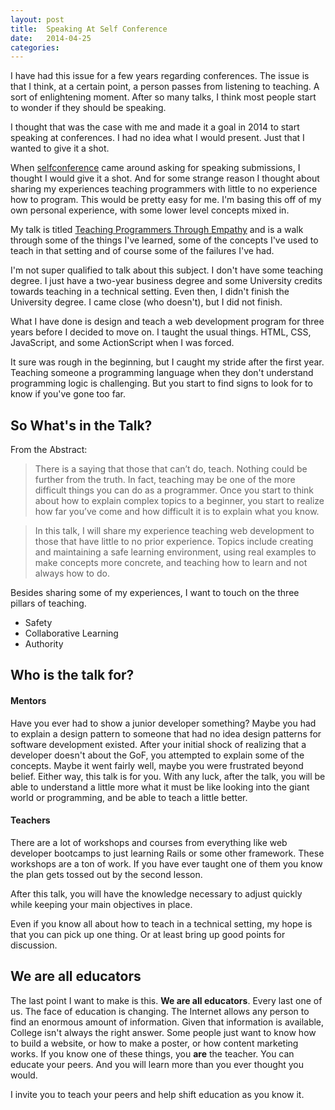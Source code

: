 ```yaml
---
layout: post
title:  Speaking At Self Conference
date:   2014-04-25
categories:
---
```


I have had this issue for a few years regarding conferences. The issue is that I
think, at a certain point, a person passes from listening to teaching. A sort of
enlightening moment. After so many talks, I think most people start to wonder if they should be speaking.

I thought that was the case with me and made it a goal in 2014 to start speaking at conferences. I had no idea what I would present. Just that I wanted to give it a shot.

When [selfconference](http://selfconference.org/) came around asking for speaking submissions, I thought I would give it a shot. And for some strange reason I thought about sharing my experiences teaching programmers with little to no experience how to program. This would be pretty easy for me. I'm basing this off of my own personal experience, with some lower level concepts mixed in.

My talk is titled [Teaching Programmers Through
Empathy](http://selfconference.org/speakers#Scott-Radcliff) and is a walk through some of the things I've learned, some of the concepts I've used to teach in that setting and of course some of the failures I've had.

I'm not super qualified to talk about this subject. I don't have some teaching degree. I just have a two-year business degree and some University credits towards teaching in a technical setting. Even then, I didn't finish the University degree. I came close (who doesn't), but I did not finish.

What I have done is design and teach a web development program for three years before I decided to move on. I taught the usual things. HTML, CSS, JavaScript, and some ActionScript when I was forced.

It sure was rough in the beginning, but I caught my stride after the first year. Teaching someone a programming language when they don't understand programming logic is challenging. But you start to find signs to look for to know if you've gone too far.

## So What's in the Talk?
From the Abstract:
> There is a saying that those that can’t do, teach. Nothing could be further
> from the truth. In fact, teaching may be one of the more difficult things
> you can do as a programmer. Once you start to think about how to explain
> complex topics to a beginner, you start to realize how far you’ve come and
> how difficult it is to explain what you know.

> In this talk, I will share my experience teaching web development to those
> that have little to no prior experience. Topics include creating and
> maintaining a safe learning environment, using real examples to make
> concepts more concrete, and teaching how to learn and not always how to do.

Besides sharing some of my experiences, I want to touch on the three pillars of teaching.

* Safety
* Collaborative Learning
* Authority

## Who is the talk for?

#### Mentors

Have you ever had to show a junior developer something? Maybe you had to explain a design pattern to someone that had no idea design patterns for software development existed. After your initial shock of realizing that a developer doesn't about the GoF, you attempted to explain some of the concepts. Maybe it went fairly well, maybe you were frustrated beyond belief. Either way, this talk is for you. With any luck, after the talk, you will be able to understand a little more what it must be like looking into the giant world or programming,
and be able to teach a little better.


#### Teachers

There are a lot of workshops and courses from everything like web developer bootcamps to just learning Rails or some other framework. These workshops are a ton of work. If you have ever taught one of them you know the plan gets tossed out by the second lesson.

After this talk, you will have the knowledge necessary to adjust quickly while keeping your main objectives in place.

Even if you know all about how to teach in a technical setting, my hope is that you can pick up one thing. Or at least bring up good points for discussion.

## We are all educators

The last point I want to make is this. **We are all educators**. Every last one of us. The face of education is changing. The Internet allows any person to find an enormous amount of information. Given that information is available, College
isn't always the right answer. Some people just want to know how to build a website, or how to make a poster, or how content marketing works. If you know one of these things, you **are** the teacher. You can educate your peers. And you
will learn more than you ever thought you would.

I invite you to teach your peers and help shift education as you know it.

